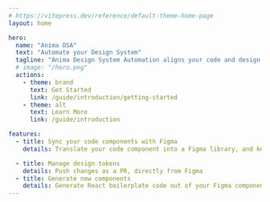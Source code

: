 ```yaml
---
# https://vitepress.dev/reference/default-theme-home-page
layout: home

hero:
  name: "Anima DSA"
  text: "Automate your Design System"
  tagline: "Anima Design System Automation aligns your code and design libraries while providing seamless change management capabilities"
  # image: "/hero.png"
  actions:
    - theme: brand
      text: Get Started
      link: /guide/introduction/getting-started
    - theme: alt
      text: Learn More
      link: /guide/introduction

features:
  - title: Sync your code components with Figma 
    details: Translate your code component into a Figma library, and keep it in sync with code

  - title: Manage design tokens
    details: Push changes as a PR, directly from Figma
  - title: Generate new components 
    details: Generate React boilerplate code out of your Figma components and screens
---
```


